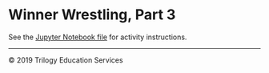 # Winner Wrestling, Part 3

See the [Jupyter Notebook file](Unsolved/winning_wrestlers.ipynb) for activity instructions.

- - -

© 2019 Trilogy Education Services
